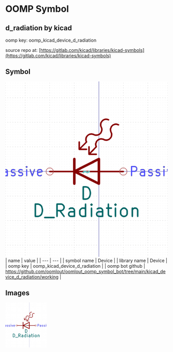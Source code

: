 # OOMP Symbol  
## d_radiation  by kicad  
  
oomp key: oomp_kicad_device_d_radiation  
  
source repo at: [https://gitlab.com/kicad/libraries/kicad-symbols](https://gitlab.com/kicad/libraries/kicad-symbols)  
## Symbol  
  
[![working.png](working_600.png)](working.png)  
| name | value | 
| --- | --- | 
| symbol name | Device | 
| library name | Device | 
| oomp key | oomp_kicad_device_d_radiation | 
| oomp bot github | https://github.com/oomlout/oomlout_oomp_symbol_bot/tree/main/kicad_device_d_radiation/working | 
## Images  
  
[![working.png](working_140.png)](working.png)  
